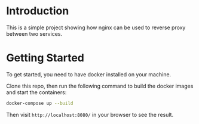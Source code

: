 # Introduction 
This is a simple project showing how nginx can be used to reverse proxy between two services. 

# Getting Started
To get started, you need to have docker installed on your machine.

Clone this repo, then run the following command to build the docker images and start the containers:
```bash
docker-compose up --build
```

Then visit `http://localhost:8080/` in your browser to see the result.